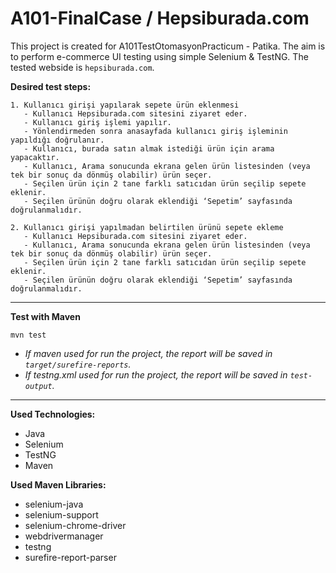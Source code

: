 # A101-FinalCase / Hepsiburada.com

This project is created for A101TestOtomasyonPracticum - Patika. The aim is to perform e-commerce UI testing using simple Selenium & TestNG. The tested webside is `hepsiburada.com`.

**Desired test steps:**
```
1. Kullanıcı girişi yapılarak sepete ürün eklenmesi
   - Kullanıcı Hepsiburada.com sitesini ziyaret eder.
   - Kullanıcı giriş işlemi yapılır.
   - Yönlendirmeden sonra anasayfada kullanıcı giriş işleminin yapıldığı doğrulanır.
   - Kullanıcı, burada satın almak istediği ürün için arama yapacaktır.
   - Kullanıcı, Arama sonucunda ekrana gelen ürün listesinden (veya tek bir sonuç da dönmüş olabilir) ürün seçer.
   - Seçilen ürün için 2 tane farklı satıcıdan ürün seçilip sepete eklenir.
   - Seçilen ürünün doğru olarak eklendiği ‘Sepetim’ sayfasında doğrulanmalıdır.

2. Kullanıcı girişi yapılmadan belirtilen ürünü sepete ekleme
   - Kullanıcı Hepsiburada.com sitesini ziyaret eder.
   - Kullanıcı, Arama sonucunda ekrana gelen ürün listesinden (veya tek bir sonuç da dönmüş olabilir) ürün seçer.
   - Seçilen ürün için 2 tane farklı satıcıdan ürün seçilip sepete eklenir.
   - Seçilen ürünün doğru olarak eklendiği ‘Sepetim’ sayfasında doğrulanmalıdır.
```
---

**Test with Maven**
```
mvn test
```

- *If maven used for run the project, the report will be saved in `target/surefire-reports`.*
- *If testng.xml used for run the project, the report will be saved in `test-output`.*
---

**Used Technologies:**
- Java
- Selenium
- TestNG
- Maven

**Used Maven Libraries:**
- selenium-java
- selenium-support
- selenium-chrome-driver
- webdrivermanager
- testng
- surefire-report-parser
